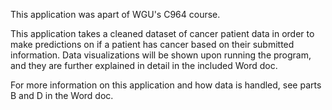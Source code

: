 This application was apart of WGU's C964 course. 

This application takes a cleaned dataset of cancer patient data in order to make predictions on if a patient has cancer based on their submitted information. Data visualizations will be shown upon running the program, and they are further explained in detail in the included Word doc.

For more information on this application and how data is handled, see parts B and D in the Word doc. 
